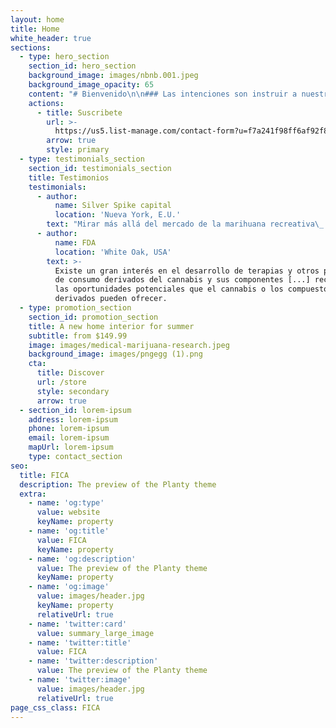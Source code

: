 ```yaml
---
layout: home
title: Home
white_header: true
sections:
  - type: hero_section
    section_id: hero_section
    background_image: images/nbnb.001.jpeg
    background_image_opacity: 65
    content: "# Bienvenido\n\n### Las intenciones son instruir a nuestros miembros sobre los diferentes temas  de aprovechamiento y desarrollo del mercado así como las formas de tratamientos con cannabis y proporcionar opciones innovadoras de alta calidad para diversas enfermedades como: **Cáncer, SIDA / VIH, trastorno Convulsivo, enfermedad de Crohn, Parkinson, Guillan-Barre**\_ por nombrar algunos.\n"
    actions:
      - title: Suscribete
        url: >-
          https://us5.list-manage.com/contact-form?u=f7a241f98ff6af92f82778ec5&form_id=0b5570499c8ed7ccdfdda4ff5d76c90c
        arrow: true
        style: primary
  - type: testimonials_section
    section_id: testimonials_section
    title: Testimonios
    testimonials:
      - author:
          name: Silver Spike capital
          location: 'Nueva York, E.U.'
        text: "Mirar más allá del mercado de la marihuana recreativa\_ \"todo lo demás que \npueda hacer con la planta\", incluidas las aplicaciones para alimentos, \nbebidas, cosméticos, sueño, dolor y ansiedad,"
      - author:
          name: FDA
          location: 'White Oak, USA'
        text: >-
          Existe un gran interés en el desarrollo de terapias y otros productos
          de consumo derivados del cannabis y sus componentes [...] reconociendo
          las oportunidades potenciales que el cannabis o los compuestos
          derivados pueden ofrecer.
  - type: promotion_section
    section_id: promotion_section
    title: A new home interior for summer
    subtitle: from $149.99
    image: images/medical-marijuana-research.jpeg
    background_image: images/pngegg (1).png
    cta:
      title: Discover
      url: /store
      style: secondary
      arrow: true
  - section_id: lorem-ipsum
    address: lorem-ipsum
    phone: lorem-ipsum
    email: lorem-ipsum
    mapUrl: lorem-ipsum
    type: contact_section
seo:
  title: FICA
  description: The preview of the Planty theme
  extra:
    - name: 'og:type'
      value: website
      keyName: property
    - name: 'og:title'
      value: FICA
      keyName: property
    - name: 'og:description'
      value: The preview of the Planty theme
      keyName: property
    - name: 'og:image'
      value: images/header.jpg
      keyName: property
      relativeUrl: true
    - name: 'twitter:card'
      value: summary_large_image
    - name: 'twitter:title'
      value: FICA
    - name: 'twitter:description'
      value: The preview of the Planty theme
    - name: 'twitter:image'
      value: images/header.jpg
      relativeUrl: true
page_css_class: FICA
---
```

